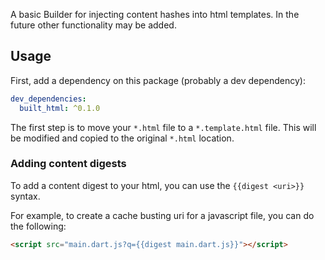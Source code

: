 A basic Builder for injecting content hashes into html templates. In the future
other functionality may be added.

## Usage

First, add a dependency on this package (probably a dev dependency):

```yaml
dev_dependencies:
  built_html: ^0.1.0
```

The first step is to move your `*.html` file to a `*.template.html` file. This
will be modified and copied to the original `*.html` location.

### Adding content digests

To add a content digest to your html, you can use the `{{digest <uri>}}` syntax.

For example, to create a cache busting uri for a javascript file, you can do the
following:

```html
<script src="main.dart.js?q={{digest main.dart.js}}"></script>
```
